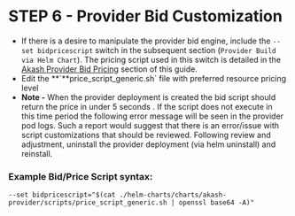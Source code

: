 # STEP 6 - Provider Bid Customization

* If there is a desire to manipulate the provider bid engine, include the `--set bidpricescript` switch in the subsequent section (`Provider Build via Helm Chart`).  The pricing script used in this switch is detailed in the [Akash Provider Bid Pricing](../akash-provider-bid-pricing/) section of this guide.
* Edit the **\`**price\_script\_generic.sh\` file with preferred resource pricing level
* **Note -** When the provider deployment is created the bid script should return the price in under 5 seconds . If the script does not execute in this time period the following error message will be seen in the provider pod logs.  Such a report would suggest that there is an error/issue with script customizations that should be reviewed.  Following review and adjustment, uninstall the provider deployment (via helm uninstall) and reinstall.

### **Example Bid/Price Script syntax:**

```
--set bidpricescript="$(cat ./helm-charts/charts/akash-provider/scripts/price_script_generic.sh | openssl base64 -A)"
```
